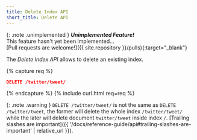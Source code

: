 ```yaml
---
title: Delete Index API
short_title: Delete API
---
```


{: .note .unimplemented }
**_Unimplemented Feature!_**<br>
This feature hasn't yet been implemented...
<br>[Pull requests are welcome!]({{ site.repository }}/pulls){:target="_blank"}

The _Delete Index API_ allows to delete an existing index.

{% capture req %}

```json
DELETE /twitter/tweet/
```
{% endcapture %}
{% include curl.html req=req %}

{: .note .warning }
`DELETE /twitter/tweet/` is not the same as `DELETE /twitter/tweet`, the former will delete the
whole index `/twitter/tweet/` while the later will delete document `twitter/tweet` inside
index `/`.
[Trailing slashes are important]({{ '/docs/reference-guide/api#trailing-slashes-are-important' | relative_url }}).

